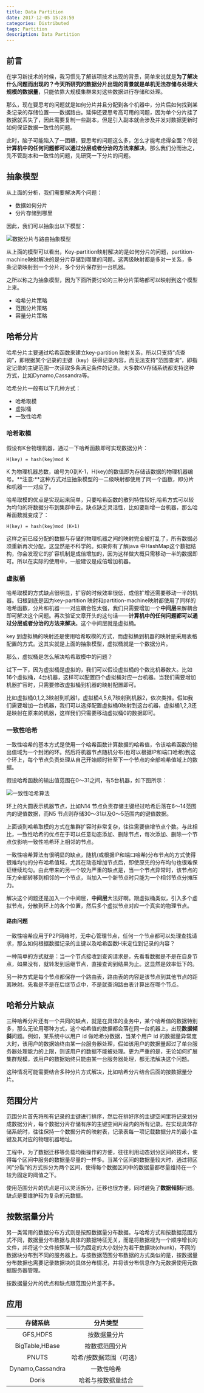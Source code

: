 ```yaml
---
title: Data Partition
date: 2017-12-05 15:28:59
categories: Distributed
tags: Partition
description: Data Partition
---
```


## 前言

在学习新技术的时候，我习惯先了解该项技术出现的背景，简单来说就是**为了解决什么问题而出现的？**今天所研究的数据分片出现的背景就是**单机无法存储与处理大规模的数据量**，只能依靠大规模集群来对这些数据进行存储和处理。

那么，现在要思考的问题就是如何分片并且分配到各个机器中，分片后如何找到某条记录的存储位置——数据路由。延伸还要思考高可用的问题，因为单个分片挂了数据就丢失了，因此需要复制一些副本，但是引入副本就会涉及并发对数据更新时如何保证数据一致性的问题。

此时，脑子可能陷入了一团糟，要思考的问题这么多，怎么才能考虑得全面？传说**计算机中的任何问题都可以通过分层或者分治的方法来解决**，那么我们分而治之，先不管副本和一致性的问题，先研究一下分片的问题。

## 抽象模型

从上面的分析，我们需要解决两个问题：

- 数据如何分片
- 分片存储到哪里

因此，我们可以抽象出以下模型：

![数据分片与路由抽象模型](https://raw.githubusercontent.com/rason/rason.github.io/master/image/partition.png)

从上面的模型可以看出，Key-partition映射解决的是如何分片的问题，partition-machine映射解决的是分片存储到哪里的问题。这两级映射都是多对一关系，多条记录映射到一个分片，多个分片保存到一台机器。

之所以称之为抽象模型，因为下面所要讨论的三种分片策略都可以映射到这个模型上来。

- 哈希分片策略
- 范围分片策略
- 容量分片策略

<!-- more -->

## 哈希分片

哈希分片主要通过哈希函数来建立key-partition 映射关系，所以只支持“点查询”，即根据某个记录的主键（key）获得记录内容，而无法支持“范围查询”，即指定记录的主键范围一次读取多条满足条件的记录。大多数KV存储系统都支持这种方式，比如Dynamo,Cassandra等。

哈希分片一般有以下几种方式：

- 哈希取模
- 虚拟桶
- 一致性哈希

### 哈希取模

假设有K台物理机器，通过一下哈希函数即可实现数据分片：

```
H(key) = hash(key)mod K
```

K 为物理机器总数，编号为0到K-1，H(key)的数值即为存储该数据的物理机器编号。**注意:**这种方式对应抽象模型的一二级映射都使用了同一个函数，即分片和机器一一对应了。

哈希取模的优点是实现起来简单，只要哈希函数的散列特性较好,哈希方式可以较为均匀的将数据分布到集群中去。缺点缺乏灵活性，比如要新增一台机器，那么哈希函数就变成了：

```
H(key) = hash(key)mod (K+1)
```

这样之前已经分配的数据与存储的物理机器之间的映射完全被打乱了，所有数据必须重新再次分配，这显然是不科学的。如果你有了解java 中HashMap这个数据结构，你会发现它的扩容机制是成倍增加的，因为这样做大概只需移动一半的数据即可。所以在实际的使用中，一般建议是成倍增加机器。

### 虚拟桶

哈希取模的方式缺点很明显，扩容的时候效率很低，成倍扩增还需要移动一半的机器。归根到底是因为key-partition 映射和partition-machine映射都使用了同样的哈希函数，分片和机器一一对应耦合性太强，我们只需要增加一个**中间层**来解耦合即可解决这个问题。再次验证文章开头的这句话——**计算机中的任何问题都可以通过分层或者分治的方法来解决**。这个中间层就是虚拟桶。

key 到虚拟桶的映射还是使用哈希取模的方式，而虚拟桶到机器的映射是采用表格配置的方式。这其实就是上面的抽象模型，虚拟桶就是一个数据分片。

那么，虚拟桶是怎么解决哈希取模中的问题？

试下一下，因为虚拟桶是虚拟的，我们可以假设虚拟桶的个数比机器数大。比如16个虚拟桶，4台机器，这样可以配置四个虚拟桶对应一台机器。当我们需要增加机器扩容时，只需要修改虚拟桶到机器的映射配置即可。

比如虚拟桶0,1,2,3映射到机器1，虚拟桶4,5,6,7映射到机器2，依次类推。假如我们需要增加一台机器，我们可以选择配置虚拟桶0映射到这台机器，虚拟桶1,2,3还是映射在原来的机器，这样我们只需要移动虚拟桶0的数据即可。

### 一致性哈希

一致性哈希的基本方式是使用一个哈希函数计算数据的哈希值，令该哈希函数的输出值域为一个封闭的环。然后将机器节点随机分布(也可以根据IP和端口哈希)到这个环上，每个节点负责处理从自己开始顺时针至下一个节点的全部哈希值域上的数据。

假设哈希函数的输出值范围在0～31之间，有5台机器，如下图所示：

![一致性哈希算法](https://raw.githubusercontent.com/rason/rason.github.io/master/image/hash-partition.png)

环上的大圆表示机器节点，比如N14 节点负责存储主键经过哈希后落在6～14范围内的键值数据，而N5 节点则存储30～31以及0～5范围内的键值数据。

上面谈到哈希取模的方式在集群扩容时非常复杂，往往需要倍增节点个数。与此相比，一致性哈希的优点在于可以任意动态添加、删除节点，每次添加、删除一个节点仅影响一致性哈希环上相邻的节点。

一致性哈希算法有很明显的缺点，随机(或根据IP和端口哈希)分布节点的方式使得很难均匀的分布哈希值域，尤其在动态增加节点后，即使原先的分布均匀也很难保证继续均匀。由此带来的另一个较为严重的缺点是，当一个节点异常时，该节点的压力全部转移到相邻的一个节点，当加入一个新节点时只能为一个相邻节点分摊压力。

解决这个问题还是加入一个中间层，**中间层**大法好啊。跟虚拟桶类似，引入多个虚拟节点，分散到环上的各个位置，然后多个虚拟节点对应一个真实的物理节点。

#### 路由问题

一致性哈希应用于P2P网络时，无中心管理节点，任何一个节点都可以处理查找请求，那么如何根据数据记录的主键以及哈希函数H来定位到记录的内容？

一种简单的方式就是：当一个节点接收到查询请求是，先看看数据是不是在自身节点，如果没有，就转发到后继节点，直接查询到结果为止。这显然是效率低下的。

另一种方式是每个节点都保存一个路由表，路由表的内容是该节点到其他节点的距离映射。先看是不是在后继节点中，不是就查询路由表计算出在哪个节点。

## 哈希分片缺点

三种哈希分片还有一个共同的缺点，就是在具体的业务中，某个哈希值的数据特别多，那么无论用哪种方式，这个哈希值的数据都会落在同一台机器上，出现**数据倾斜**问题。例如，某系统中以用户 id 做哈希分数据，当某个用户 id 的数据量异常庞大时，该用户的数据始终由某一台服务器处理，假如该用户的数据量超过了单台服务器处理能力的上限，则该用户的数据不能被处理。更为严重的是，无论如何扩展集群规模，该用户的数据始终只能由某一台服务器处理，都无法解决这个问题。

这种情况可能需要结合多种分片方式解决，比如哈希分片结合后面的按数据量分片。

## 范围分片

范围分片首先将所有记录的主键进行排序，然后在排好序的主键空间里将记录划分成数据分片，每个数据分片存储有序的主键空间片段内的所有记录。在实现具体存储系统时，往往保持一个数据分片的映射表，记录表每一项记载数据分片的最小主键及其对应的物理机器地址。

工程中，为了数据迁移等负载均衡操作的方便，往往利用动态划分区间的技术，使得每个区间中服务的数据量尽量的一样多。当某个区间的数据量较大时，通过将区间“分裂”的方式拆分为两个区间，使得每个数据区间中的数据量都尽量维持在一个较为固定的阈值之下。

使用范围分片的优点是可以灵活拆分，迁移也很方便，同时避免了**数据倾斜**问题。缺点是要维护较为复杂的元数据。

## 按数据量分片

另一类常用的数据分布方式则是按照数据量分布数据。与哈希方式和按数据范围方式不同，数据量分布数据与具体的数据特征无关，而是将数据视为一个顺序增长的文件，并将这个文件按照某一较为固定的大小划分为若干数据块(chunk)，不同的数据块分布到不同的服务器上。与按数据范围分布数据的方式类似的是，按数据量分布数据也需要记录数据块的具体分布情况，并将该分布信息作为元数据使用元数据服务器管理。

按数据量分片的优点和缺点跟范围分片差不多。

## 应用

|存储系统|分片类型|
|:--------:|:----------:|
|GFS,HDFS|按数据量分片|
|BigTable,HBase|按数据范围分片|
|PNUTS|哈希/按数据范围（可选）|
|Dynamo,Cassandra|一致性哈希|
|Doris|哈希与按数据量结合|
